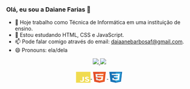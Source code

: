 ### Olá, eu sou a Daiane Farias 👋

- 🔭 Hoje trabalho como Técnica de Informática em uma instituição de ensino.
- 🌱 Estou estudando HTML, CSS e JavaScript.
- 📫 Pode falar comigo através do email: daiaanebarbosaf@gmail.com.
- 😄 Pronouns: ela/dela

<div align="center">
  <a href="https://github.com/daiaanebarbosaf">
  <img height="180em" src="https://github-readme-stats.vercel.app/api?username=daiaanebarbosaf&show_icons=true&theme=material-palenight&include_all_commits=true&count_private=true"/>
  <img height="180em" src="https://github-readme-stats.vercel.app/api/top-langs/?username=daiaanebarbosaf&layout=compact&langs_count=7&theme=material-palenight"/>
</div>

<div align="center" style="display: inline_block"><br>
  <img align="center" alt="Rafa-Js" height="30" width="40" src="https://raw.githubusercontent.com/devicons/devicon/master/icons/javascript/javascript-plain.svg">
  <img align="center" alt="Rafa-HTML" height="30" width="40" src="https://raw.githubusercontent.com/devicons/devicon/master/icons/html5/html5-original.svg">
  <img align="center" alt="Rafa-CSS" height="30" width="40" src="https://raw.githubusercontent.com/devicons/devicon/master/icons/css3/css3-original.svg">
